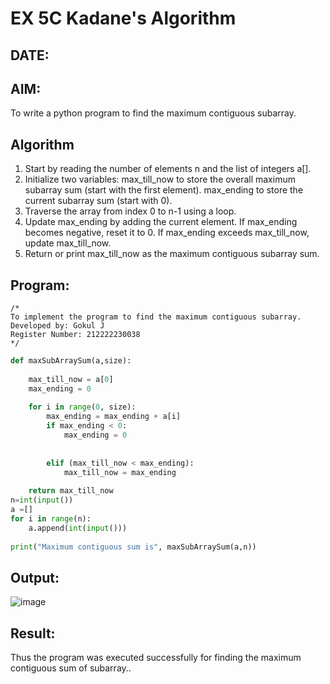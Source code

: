 # EX 5C Kadane's Algorithm
## DATE:
## AIM:
To write a python program to find the maximum contiguous subarray.


## Algorithm
1. Start by reading the number of elements n and the list of integers a[].
2. Initialize two variables:
    max_till_now to store the overall maximum subarray sum (start with the first element).
    max_ending to store the current subarray sum (start with 0).
3. Traverse the array from index 0 to n-1 using a loop.
4. Update max_ending by adding the current element. If max_ending becomes negative, reset it to 0. If max_ending exceeds max_till_now, update max_till_now. 
5. Return or print max_till_now as the maximum contiguous subarray sum.  

## Program:
```
/*
To implement the program to find the maximum contiguous subarray.
Developed by: Gokul J 
Register Number: 212222230038  
*/
```

```python
def maxSubArraySum(a,size):
    
    max_till_now = a[0]
    max_ending = 0
    
    for i in range(0, size):
        max_ending = max_ending + a[i]
        if max_ending < 0:
            max_ending = 0
        
        
        elif (max_till_now < max_ending):
            max_till_now = max_ending
            
    return max_till_now
n=int(input())  
a =[] 
for i in range(n):
    a.append(int(input()))
  
print("Maximum contiguous sum is", maxSubArraySum(a,n))
```

## Output:

![image](https://github.com/user-attachments/assets/73e03c8c-775b-421f-8940-16b789c6c378)



## Result:
Thus the program was executed successfully for finding the maximum contiguous sum of subarray..
